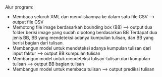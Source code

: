 Alur program:
- Membaca seluruh XML dan menuliskannya ke dalam satu file CSV --> output file CSV
- Memotong file image berdasarkan bounding box (BB) --> output dua folder berisi image yang sudah dipotong berdasarkan BB
Terdapat dua jenis BB, BB yang mendeteksi adanya kumpulan tulisan, dan BB yang berisi bagian dari tulisan.
- Membangun model untuk mendeteksi adanya kumpulan tulisan dari input faktur --> output BB kumpulan tulisan
- Membangun model untuk mendeteksi tulisan-tulisan dari kumpulan tulisan --> output BB bagian tulisan
- Membangun model untuk membaca tulisan --> output prediksi tulisan

